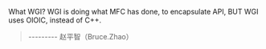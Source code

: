 What WGI?
WGI is doing what MFC has done, to encapsulate API, BUT WGI uses OIOIC, instead of C++.

> --------- 赵平智（Bruce.Zhao）